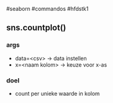 #seaborn #commandos #hfdstk1 
## sns.countplot()
### args
- data=\<csv\> -> data instellen
- x=\<naam kolom\> -> keuze voor x-as
### doel
- count per unieke waarde in kolom